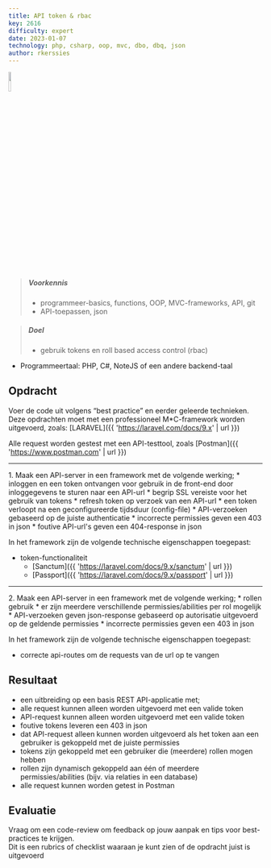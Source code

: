 ```yaml
---
title: API token & rbac
key: 2616
difficulty: expert
date: 2023-01-07
technology: php, csharp, oop, mvc, dbo, dbq, json
author: rkerssies
---
```


<img src="{{ '/_assets/api/api.png' | url }}" style="width:10%;">

> ##### Voorkennis
> * programmeer-basics, functions, OOP, MVC-frameworks, API, git
> * API-toepassen, json

> ##### Doel
> * gebruik tokens en roll based access control (rbac)

* Programmeertaal: PHP, C#, NoteJS of een andere backend-taal

## Opdracht
Voer de code uit volgens “best practice” en eerder geleerde technieken.
Deze opdrachten moet met een professioneel M*C-framework worden uitgevoerd,
zoals: [LARAVEL]({{ 'https://laravel.com/docs/9.x' | url }})

Alle request worden gestest met een API-testtool, zoals [Postman]({{ 'https://www.postman.com' | url }})

<hr>
1. Maak een API-server in een framework met de volgende werking;
* inloggen en een token ontvangen voor gebruik in de front-end door inloggegevens te sturen naar een API-url
* begrip SSL vereiste voor het gebruik van tokens
* refresh token op verzoek van een API-url
* een token verloopt na een geconfigureerde tijdsduur (config-file)
* API-verzoeken gebaseerd op de juiste authenticatie
* incorrecte permissies geven een 403 in json
* foutive API-url's geven een 404-response in json

In het framework zijn de volgende technische eigenschappen toegepast:
* token-functionaliteit
    * [Sanctum]({{ 'https://laravel.com/docs/9.x/sanctum' | url }})
    * [Passport]({{ 'https://laravel.com/docs/9.x/passport' | url }})


<hr>
2. Maak een API-server in een framework met de volgende werking;
* rollen gebruik
* er zijn meerdere verschillende permissies/abilities per rol mogelijk
* API-verzoeken geven json-response gebaseerd op autorisatie uitgevoerd op de geldende permissies
* incorrecte permissies geven een 403 in json

In het framework zijn de volgende technische eigenschappen toegepast:
* correcte api-routes om de requests van de url op te vangen

## Resultaat
 * een uitbreiding op een basis REST API-applicatie met;
 * alle request kunnen alleen worden uitgevoerd met een valide token
 * API-request kunnen alleen worden uitgevoerd met een valide token
 * foutive tokens leveren een 403 in json
 * dat API-request alleen kunnen worden uitgevoerd als het token aan een gebruiker is gekoppeld met de juiste permissies 
 * tokens zijn gekoppeld met een gebruiker die (meerdere) rollen mogen hebben
 * rollen zijn dynamisch gekoppeld aan één of meerdere permissies/abilities (bijv. via relaties in een database)
 * alle request kunnen worden getest in Postman


## Evaluatie
Vraag om een code-review om feedback op jouw aanpak en tips voor best-practices te krijgen.<br>
Dit is een rubrics of checklist waaraan je kunt zien of de opdracht juist is uitgevoerd
